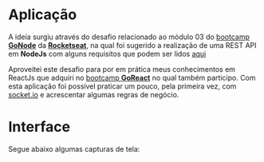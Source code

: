 # Aplicação

A ideia surgiu através do desafio relacionado ao módulo 03 do [bootcamp **GoNode**](https://rocketseat.com.br/gonode) da [**Rocketseat**](https://rocketseat.com.br/), na qual foi sugerido a realização de uma REST API em **NodeJs** com alguns requisitos que podem ser lidos [aqui](https://github.com/douglira/RocketSeat/blob/master/GoNode/Modulo_03/Desafio/Desafio_03.pdf)

Aproveitei este desafio para por em prática meus conhecimentos em ReactJs que adquiri no [bootcamp **GoReact**](https://rocketseat.com.br/goreact) no qual também participo. Com esta aplicação foi possível praticar um pouco, pela primeira vez, com [socket.io](https://socket.io) e acrescentar algumas regras de negócio.

# Interface

Segue abaixo algumas capturas de tela:
